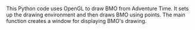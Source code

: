 
This Python code uses OpenGL to draw BMO from Adventure Time. It sets up the drawing environment and then draws BMO using points. The main function creates a window for displaying BMO's drawing.
